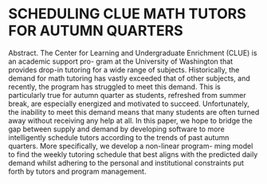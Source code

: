 # SCHEDULING CLUE MATH TUTORS FOR AUTUMN QUARTERS
Abstract. The Center for Learning and Undergraduate Enrichment (CLUE) is an academic support pro-
gram at the University of Washington that provides drop-in tutoring for a wide range of subjects. Historically,
the demand for math tutoring has vastly exceeded that of other subjects, and recently, the program has
struggled to meet this demand. This is particularly true for autumn quarter as students, refreshed from
summer break, are especially energized and motivated to succeed. Unfortunately, the inability to meet this
demand means that many students are often turned away without receiving any help at all. In this paper,
we hope to bridge the gap between supply and demand by developing software to more intelligently schedule
tutors according to the trends of past autumn quarters. More specifically, we develop a non-linear program-
ming model to find the weekly tutoring schedule that best aligns with the predicted daily demand whilst
adhering to the personal and institutional constraints put forth by tutors and program management.
